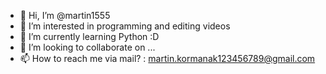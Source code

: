 - 👋 Hi, I’m @martin1555
- 👀 I’m interested in programming and editing videos
- 🌱 I’m currently learning Python :D
- 💞️ I’m looking to collaborate on ...
- 📫 How to reach me via mail? : martin.kormanak123456789@gmail.com

<!---
martin1555/martin1555 is a ✨ special ✨ repository because its `README.md` (this file) appears on your GitHub profile.
You can click the Preview link to take a look at your changes.
--->
